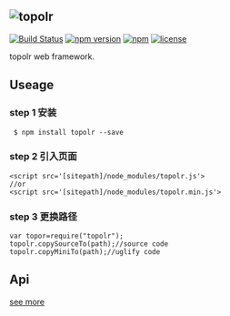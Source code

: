 ![topolr](https://github.com/topolr/topolr/raw/master/logo.png)
---------------------------
[![Build Status](https://travis-ci.org/topolr/topolr.svg?branch=master)](https://travis-ci.org/topolr/topolr)
[![npm version](https://badge.fury.io/js/topolr.svg)](https://badge.fury.io/js/topolr)
[![npm](https://img.shields.io/npm/dt/topolr.svg?maxAge=2592000)](https://www.npmjs.com/package/topolr)
[![license](https://img.shields.io/github/license/topolr/topolr.svg?maxAge=2592000)](https://github.com/topolr/topolr/blob/master/LICENSE)

topolr web framework.

## Useage

### step 1 安装

```
 $ npm install topolr --save
```

### step 2 引入页面

```
<script src='[sitepath]/node_modules/topolr.js'>
//or
<script src='[sitepath]/node_modules/topolr.min.js'>
```

### step 3 更换路径

```
var topor=require("topolr");
topolr.copySourceTo(path);//source code
topolr.copyMiniTo(path);//uglify code
```

## Api

[see more](http://topolr.org)